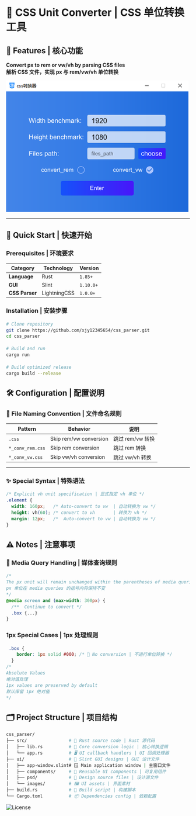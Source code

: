 # 📐 CSS Unit Converter | CSS 单位转换工具

## 🌟 Features | 核心功能

**Convert px to rem or vw/vh by parsing CSS files**  
**解析 CSS 文件，实现 px 与 rem/vw/vh 单位转换**

![Preview](./ui/images/home.png)

---

## 🚀 Quick Start | 快速开始

### Prerequisites | 环境要求

| Category       | Technology   | Version   |
| -------------- | ------------ | --------- |
| **Language**   | Rust         | `1.85+`   |
| **GUI**        | Slint        | `1.10.0+` |
| **CSS Parser** | LightningCSS | `1.0.0+`  |

### Installation | 安装步骤

```bash
# Clone repository
git clone https://github.com/xjy12345654/css_parser.git
cd css_parser

# Build and run
cargo run

# Build optimized release
cargo build --release

```

## 🛠 Configuration | 配置说明

### 📂 File Naming Convention | 文件命名规则

| Pattern          | Behavior                | 说明            |
| ---------------- | ---------------------   | --------------- |
| `.css`           | Skip rem/vw conversion  | 跳过 rem/vw 转换|
| `*_conv_rem.css` | Skip rem conversion     | 跳过 rem 转换   |
| `*_conv_vw.css`  | Skip vw/vh conversion   | 跳过 vw/vh 转换 |

---

### ✨ Special Syntax | 特殊语法

```css
/* Explicit vh unit specification | 显式指定 vh 单位 */
.element {
  width: 160px;   /* Auto-convert to vw  | 自动转换为 vw */
  height: vh(60); /* convert to vh       | 转换为 vh */
  margin: 12px;   /*  Auto-convert to vw | 自动转换为 vw */
}
```

## ⚠️ Notes | 注意事项
### 📱 Media Query Handling | 媒体查询规则
```css
/* 
The px unit will remain unchanged within the parentheses of media queries.
px 单位在 media queries 的括号内将保持不变
*/
@media screen and (max-width: 300px) {
  /**  Continue to convert */
  .box {...}
}

```
###  1px Special Cases | 1px 处理规则
```css
 .box {
    border: 1px solid #000; /* 🚫 No conversion | 不进行单位转换 */
  }
/* 
Absolute Values
绝对值处理
1px values are preserved by default
默认保留 1px 绝对值
*/
```


## 🗂 Project Structure | 项目结构

```bash
css_parser/
├── src/                # 🦀 Rust source code | Rust 源代码
│   ├── lib.rs          # 🧠 Core conversion logic | 核心转换逻辑
│   └── app.rs          # 🖥️ UI callback handlers | UI 回调处理器
├── ui/                 # 🎨 Slint GUI designs | GUI 设计文件
│   ├── app-window.slint# 🪟 Main application window | 主窗口文件
│   ├── components/     # 🧩 Reusable UI components | 可复用组件
│   ├── psd/            # 📐 Design source files | 设计源文件
│   └── images/         # 🖼️ UI assets | 界面素材
├── build.rs            # 🔨 Build script | 构建脚本
└── Cargo.toml          # 📦 Dependencies config | 依赖配置
```

![License](https://img.shields.io/badge/License-MIT-green)
